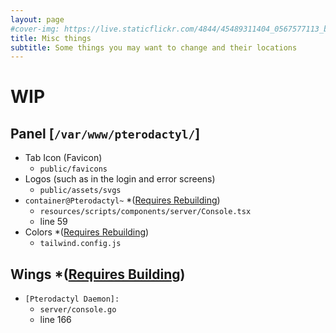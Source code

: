 ```yaml
---
layout: page
#cover-img: https://live.staticflickr.com/4844/45489311404_0567577113_b.jpg
title: Misc things
subtitle: Some things you may want to change and their locations
--- 
```

# WIP
## Panel [`/var/www/pterodactyl/`]
* Tab Icon (Favicon)
  * `public/favicons`
* Logos (such as in the login and error screens)
  * `public/assets/svgs`
* `container@Pterodactyl~` *([Requires Rebuilding](../panel))
  * `resources/scripts/components/server/Console.tsx`
  * line 59
* Colors *([Requires Rebuilding](../panel))
  * `tailwind.config.js`

## Wings *([Requires Building](../wings))
* `[Pterodactyl Daemon]:`
  * `server/console.go`
  * line 166

